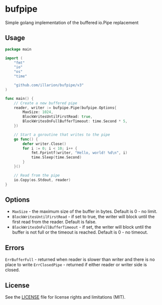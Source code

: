 # bufpipe
Simple golang implementation of the buffered io.Pipe replacement

## Usage
```go
package main

import (
    "fmt"
    "io"
    "os"
    "time"

    "github.com/illarion/bufpipe/v3"
)

func main() {
    // Create a new buffered pipe
    reader, writer := bufpipe.Pipe(bufpipe.Options{
        MaxSize: 1024,
        BlockWritesUntilFirstRead: true,
		BlockWritesOnFullBufferTimeout: time.Second * 5,
    })

    // Start a goroutine that writes to the pipe
    go func() {
        defer writer.Close()
        for i := 0; i < 10; i++ {
            fmt.Fprintf(writer, "Hello, world! %d\n", i)
            time.Sleep(time.Second)
        }
    }()

    // Read from the pipe
    io.Copy(os.Stdout, reader)
}
```

## Options

- `MaxSize` - the maximum size of the buffer in bytes. Default is 0 - no limit.
- `BlockWritesUntilFirstRead` - if set to true, the writer will block until the first read from the reader. Default is false.
- `BlockWritesOnFullBufferTimeout` - if set, the writer will block until the buffer is not full or the timeout is reached. Default is 0 - no timeout.

## Errors
`ErrBufferFull` - returned when reader is slower than writer and there is no place to write
`ErrClosedPipe` - returned if either reader or writer side is closed.


## License

See the [LICENSE](LICENSE) file for license rights and limitations (MIT).


